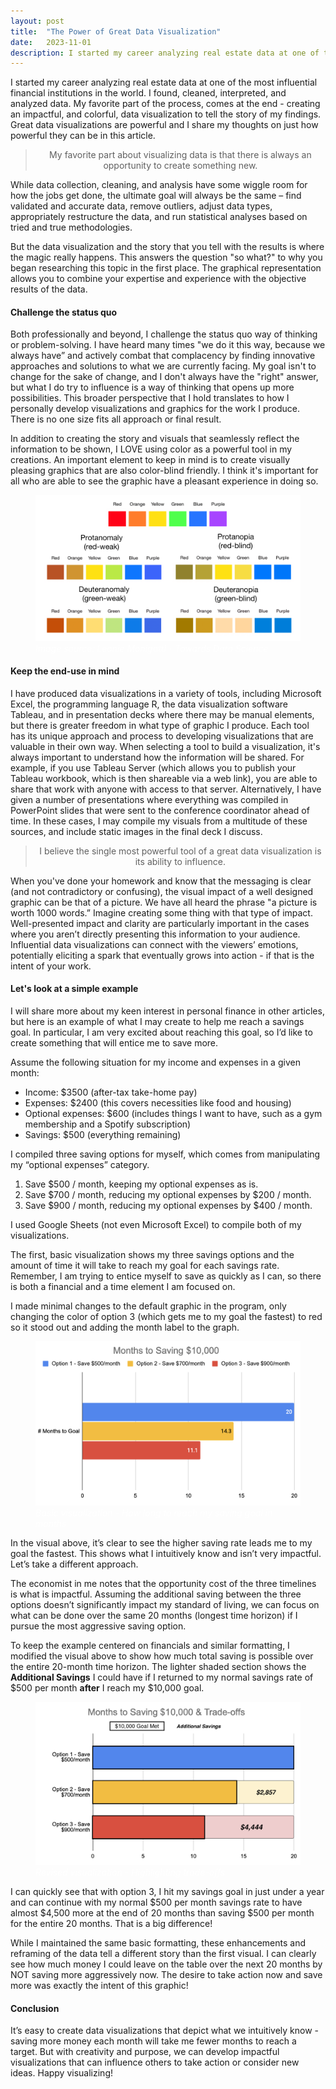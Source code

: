 ```yaml
---
layout: post
title:  "The Power of Great Data Visualization"
date:   2023-11-01
description: I started my career analyzing real estate data at one of the most influential financial institutions in the world. I found, cleaned, interpreted, and analyzed data. My favorite part of the process, comes at the end - creating an impactful, and colorful, data visualization to tell the story of my findings. Great data visualizations are powerful and I share my thoughts on just how powerful they can be in this article.
---
```


<p style="font-size:75%"></p>

I started my career analyzing real estate data at one of the most influential financial institutions in the world. I found, cleaned, interpreted, and analyzed data. My favorite part of the process, comes at the end - creating an impactful, and colorful, data visualization to tell the story of my findings. Great data visualizations are powerful and I share my thoughts on just how powerful they can be in this article.


<blockquote style="text-align:center;">My favorite part about visualizing data is that there is always an opportunity to create something new.</blockquote> 

While data collection, cleaning, and analysis have some wiggle room for how the jobs get done, the ultimate goal will always be the same – find validated and accurate data, remove outliers, adjust data types, appropriately restructure the data, and run statistical analyses based on tried and true methodologies. 

But the data visualization and the story that you tell with the results is where the magic really happens. This answers the question "so what?" to why you began researching this topic in the first place. The graphical representation allows you to combine your expertise and experience with the objective results of the data.

#### Challenge the status quo

Both professionally and beyond, I challenge the status quo way of thinking or problem-solving. I have heard many times "we do it this way, because we always have” and actively combat that complacency by finding innovative approaches and solutions to what we are currently facing. My goal isn't to change for the sake of change, and I don't always have the "right" answer, but what I do try to influence is a way of thinking that opens up more possibilities. This broader perspective that I hold translates to how I personally develop visualizations and graphics for the work I produce. There is no one size fits all approach or final result.


In addition to creating the story and visuals that seamlessly reflect the information to be shown, I LOVE using color as a powerful tool in my creations. An important element to keep in mind is to create visually pleasing graphics that are also color-blind friendly. I think it's important for all who are able to see the graphic have a pleasant experience in doing so.  


<figure>
	<img src="/assets/2023-11-01-color-blind.png" alt=""> 
	<figcaption style="color:white; font-style: italic;">
		Image source: Leonie Monigatti - Towards Data Science</figcaption>
</figure>


#### Keep the end-use in mind

I have produced data visualizations in a variety of tools, including Microsoft Excel, the programming language R, the data visualization software Tableau, and in presentation decks where there may be manual elements, but there is greater freedom in what type of graphic I produce. Each tool has its unique approach and process to developing visualizations that are valuable in their own way. When selecting a tool to build a visualization, it's always important to understand how the information will be shared. For example, if you use Tableau Server (which allows you to publish your Tableau workbook, which is then shareable via a web link), you are able to share that work with anyone with access to that server. Alternatively, I have given a number of presentations where everything was compiled in PowerPoint slides that were sent to the conference coordinator ahead of time. In these cases, I may compile my visuals from a multitude of these sources, and include static images in the final deck I discuss.


<blockquote style="text-align:center;">I believe the single most powerful tool of a great data visualization is its ability to influence.</blockquote>

When you've done your homework and know that the messaging is clear (and not contradictory or confusing), the visual impact of a well designed graphic can be that of a picture. We have all heard the phrase "a picture is worth 1000 words.” Imagine creating some thing with that type of impact. Well-presented impact and clarity are particularly important in the cases where you aren’t directly presenting this information to your audience.  Influential data visualizations can connect with the viewers’ emotions, potentially eliciting a spark that eventually grows into action - if that is the intent of your work.

#### Let's look at a simple example

I will share more about my keen interest in personal finance in other articles, but here is an example of what I may create to help me reach a savings goal. In particular, I am very excited about reaching this goal, so I’d like to create something that will entice me to save more. 

Assume the following situation for my income and expenses in a given month: 
- Income: $3500 (after-tax take-home pay)
- Expenses: $2400 (this covers necessities like food and housing)
- Optional expenses: $600 (includes things I want to have, such as a gym membership and a Spotify subscription)
- Savings: $500 (everything remaining)

I compiled three saving options for myself, which comes from manipulating my “optional expenses” category.
1. Save $500 / month, keeping my optional expenses as is.
2. Save $700 / month, reducing my optional expenses by $200 / month.
3. Save $900 / month, reducing my optional expenses by $400 / month. 


I used Google Sheets (not even Microsoft Excel) to compile both of my visualizations.

The first, basic visualization shows my three savings options and the amount of time it will take to reach my goal for each savings rate. Remember, I am trying to entice myself to save as quickly as I can, so there is both a financial and a time element I am focused on. 

I made minimal changes to the default graphic in the program, only changing the color of option 3 (which gets me to my goal the fastest) to red so it stood out and adding the month label to the graph. 


<figure>
	<img src="/assets/2023-11-01-months-to-save.png" alt=""> 
	<figcaption style="color:white; font-style: italic;">
		Basic visualization - How long to reach my saving goal in months </figcaption>
</figure>

In the visual above, it’s clear to see the higher saving rate leads me to my goal the fastest. This shows what I intuitively know and isn’t very impactful. Let’s take a different approach.

The economist in me notes that the opportunity cost of the three timelines is what is impactful. Assuming the additional saving between the three options doesn’t significantly impact my standard of living, we can focus on what can be done over the same 20 months (longest time horizon) if I pursue the most aggressive saving option.

To keep the example centered on financials and similar formatting, I modified the visual above to show how much total saving is possible over the entire 20-month time horizon. The lighter shaded section shows the **Additional Savings** I could have if I returned to my normal savings rate of $500 per month **after** I reach my $10,000 goal. 

<figure>
	<img src="/assets/2023-11-01-saving-tradeoff.png" alt=""> 
	<figcaption style="color:white; font-style: italic;">
		Revised visualization - Highlighting trade-offs </figcaption>
</figure>

I can quickly see that with option 3, I hit my savings goal in just under a year and can continue with my normal $500 per month savings rate to have almost $4,500 more at the end of 20 months than saving $500 per month for the entire 20 months. That is a big difference!

While I maintained the same basic formatting, these enhancements and reframing of the data tell a different story than the first visual. I can clearly see how much money I could leave on the table over the next 20 months by NOT saving more aggressively now. The desire to take action now and save more was exactly the intent of this graphic!

#### Conclusion

It’s easy to create data visualizations that depict what we intuitively know - saving more money each month will take me fewer months to reach a target. But with creativity and purpose, we can develop impactful visualizations that can influence others to take action or consider new ideas. Happy visualizing!
